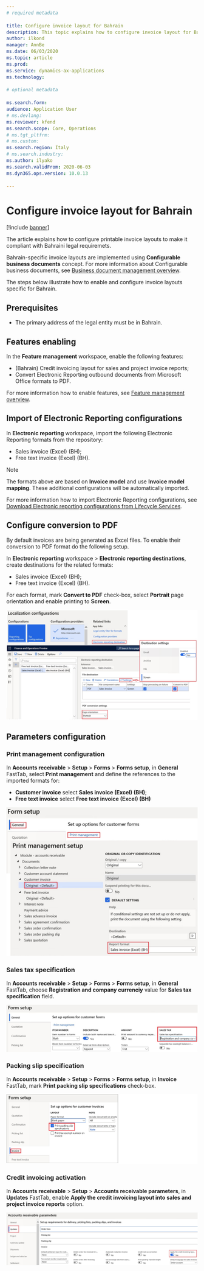 ```yaml
---
# required metadata

title: Configure invoice layout for Bahrain
description: This topic explains how to configure invoice layout for Bahrain.
author: ilkond
manager: AnnBe
ms.date: 06/03/2020
ms.topic: article
ms.prod: 
ms.service: dynamics-ax-applications
ms.technology: 

# optional metadata

ms.search.form: 
audience: Application User
# ms.devlang: 
ms.reviewer: kfend
ms.search.scope: Core, Operations
# ms.tgt_pltfrm: 
# ms.custom: 
ms.search.region: Italy
# ms.search.industry: 
ms.author: ilyako
ms.search.validFrom: 2020-06-03
ms.dyn365.ops.version: 10.0.13

---
```


# Configure invoice layout for Bahrain

[!include [banner](../includes/banner.md)]

The article explains how to configure printable invoice layouts to make it compliant with Bahraini legal requiremets.

Bahrain-specific invoice layouts are implemented using **Configurable business documents** concept.
For more information about Configurable business documents, see [Business document management overview](../../fin-and-ops/dev-itpro/analytics/er-business-document-management.md).

The steps below illustrate how to enable and configure invoice layouts specific for Bahrain.

## Prerequisites

- The primary address of the legal entity must be in Bahrain.

## Features enabling

In the **Feature management** workspace, enable the following features:
- (Bahrain) Credit invoicing layout for sales and project invoice reports;
- Convert Electronic Reporting outbound documents from Microsoft Office formats to PDF.

For more information how to enable features, see [Feature management overview](../../fin-and-ops/get-started/feature-management/feature-management-overview.md).

## Import of Electronic Reporting configurations
In **Electronic reporting** workspace, import the following Electronic Reporting formats from the repository:
 - Sales invoice (Excel) (BH);
 - Free text invoice (Excel) (BH).
 
> [!NOTE]
> The formats above are based on **Invoice model** and use **Invoice model mapping**. These additional configurations will be automatically imported.

For more information how to import Electronic Reporting configurations, see [Download Electronic reporting configurations from Lifecycle Services](../../dev-itpro/analytics/download-electronic-reporting-configuration-lcs.md).

## Configure conversion to PDF
By default invoices are being generated as Excel files. To enable their conversion to PDF format do the following setup.

In **Electronic reporting** workspace > **Electronic reporting destinations**, create destinations for the related formats:
 - Sales invoice (Excel) (BH);
 - Free text invoice (Excel) (BH).
 
For each format, mark **Convert to PDF** check-box, select **Portrait** page orientation and enable printing to **Screen**.

![Enable conversion to PDF](media/emea-bhr-pdf.jpg)

## Parameters configuration
### Print management configuration
In **Accounts receivable** > **Setup** > **Forms** > **Forms setup**, in **General** FastTab, select **Print management** and define the references to the imported formats for:
- **Customer invoice** select **Sales invoice (Excel) (BH)**;
- **Free text invoice** select **Free text invoice (Excel) (BH)**

![Print management configuration](media/emea-bhr-print_management.jpg)

### Sales tax specification
In **Accounts receivable** > **Setup** > **Forms** > **Forms setup**, in **General** FastTab, choose **Registration and company currenciy** value for **Sales tax specification** field.

![Sales tax specification](media/emea-bhr-tax-spec.jpg)

### Packing slip specification
In **Accounts receivable** > **Setup** > **Forms** > **Forms setup**, in **Invoice** FastTab, mark **Print packing slip specifications** check-box.

![Packing slip specification](media/emea-bhr-packing-spec.jpg)

### Credit invoicing activation
In **Accounts receivable** > **Setup** > **Accounts receivable parameters**, in **Updates** FastTab, enable **Apply the credit invoicing layout into sales and project invoice reports** option.

![Credit invoicing activation](media/emea-bhr-credit.jpg)
